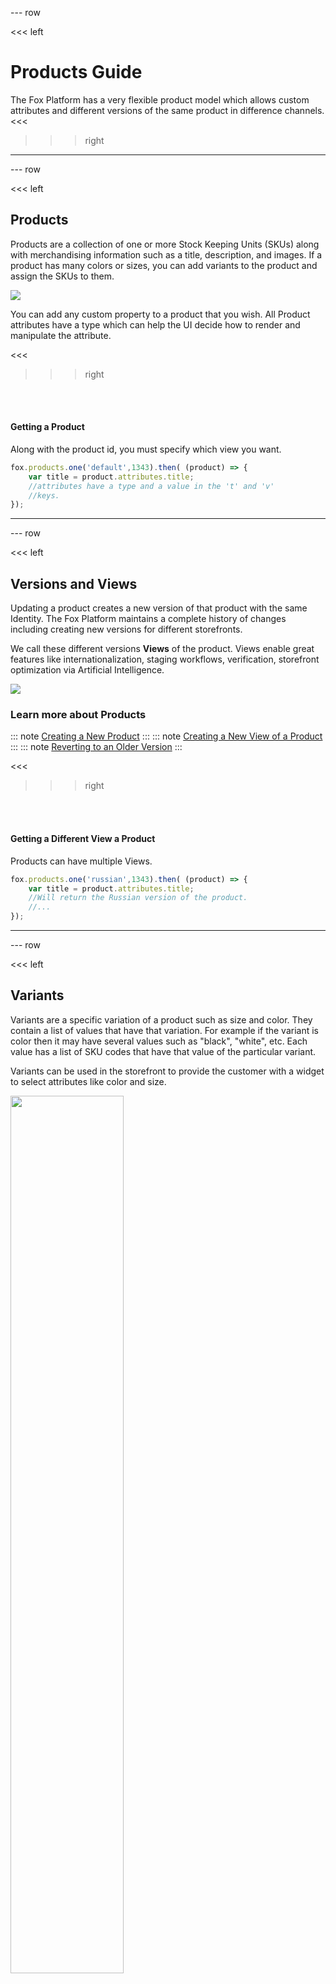 --- row

<<< left
# Products Guide

The Fox Platform has a very flexible product model which allows custom attributes and
different versions of the same product in difference channels.
<<<

>>> right
<!-- include(../api-ref-snippet.md) -->
>>>

---

--- row

<<< left
## Products

Products are a collection of one or more Stock Keeping Units (SKUs) along with merchandising information
such as a title, description, and images. If a product has many colors or sizes, 
you can add variants to the product and assign the SKUs to them. 

<img class='eimg' src="data/products.png"/>

You can add any custom property to a product that you wish. 
All Product attributes have a type which can help the UI decide how to render
and manipulate the attribute.

<<<

>>> right

<br></br>
#### Getting a Product 

Along with the product id, you must specify which view you want.

``` javascript
fox.products.one('default',1343).then( (product) => {
    var title = product.attributes.title;
    //attributes have a type and a value in the 't' and 'v' 
    //keys.
});
```
>>>

---

--- row

<<< left
## Versions and Views
Updating a product creates a new version of that product with the same Identity.
The Fox Platform maintains a complete history of changes including creating new
versions for different storefronts.

We call these different versions **Views** of the product. Views enable great features
like internationalization, staging workflows, verification, storefront optimization
via Artificial Intelligence.

<img class='eimg' src="data/views.png"/>

### Learn more about Products
::: note
[Creating a New Product](products.html)
:::
::: note
[Creating a New View of a Product](products.html)
:::
::: note
[Reverting to an Older Version](products.html)
:::

<<<

>>> right

<br></br>
#### Getting a Different View a Product 

Products can have multiple Views.

``` javascript
fox.products.one('russian',1343).then( (product) => {
    var title = product.attributes.title;
    //Will return the Russian version of the product.
    //...
});
```
>>>

---

--- row 

<<< left

## Variants

Variants are a specific variation of a product such as size and color.
They contain a list of values that have that variation. For example if the variant is
color then it may have several values such as "black", "white", etc.
Each value has a list of SKU codes that have that value of the particular variant.

Variants can be used in the storefront to provide the customer with a widget to 
select attributes like color and size.

<img class='eimg' src="data/variants.png" style="width:60%;"/>

### Learn more about Variants
::: note
[Create and Assign a Variant to a Product](variants.html)
:::

<<<

>>> right

<br></br>
#### Getting a Products Variants

``` javascript
fox.products.one('default',1343).then( (product) => {
    var variants = product.variants;
    for(var i = 0; i < variants.length; i++) {
        var variant = variants[i];
        var name = variant.attributes.name; //like 'color'
        
        //iterate through skus that have this variation
        for(var j = 0; j < variant.values.length; j++) {
            var value = variant.values[j];
            var name  = value.name; // like 'black'
            var skus = value.skuCodes;
            //...
        }
    }   
});
```
>>>

---

--- row 

<<< left

## Stock Keeping Unit (SKUs)

SKUs provide a way for a customer to select a product based on varying attributes such 
as size and color. Every combination of options is assigned a variant.

<img class='eimg' src="data/skus.png"/>

::: note
A product's SKUs should be assigned to variants for customer
to be able to purchase.
:::

### Learn more about SKUs
::: note
[Assigning SKUs to Variants](skus.html)
:::

<<<

>>> right

<br></br>
#### Listing a Products SKUs

``` javascript
fox.products.one('default',1343).then( (product) => {
    var skus = product.skus;
    for(var i = 0; i < skus.length; i++) {
        var sku = skus[i];
        var code = sku.attributes.code;
        var name = sku.attributes.name;
        //...
    }
});
```
>>>

---


<!-- include(../support.md) -->
